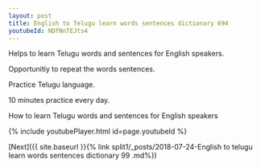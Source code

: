 ```yaml
---
layout: post
title: English to Telugu learn words sentences dictionary 694 
youtubeId: NDfNnTEJts4
---
```

 
 
Helps to learn Telugu words and sentences for English speakers.

Opportunitiy to repeat the words sentences. 

Practice Telugu language. 
 
10 minutes practice every day. 
 
How to learn Telugu words and sentences for English speakers 
 
{% include youtubePlayer.html id=page.youtubeId %}
 
 
[Next]({{ site.baseurl }}{% link  split1/_posts/2018-07-24-English to telugu learn words sentences dictionary 99 .md%})
 
